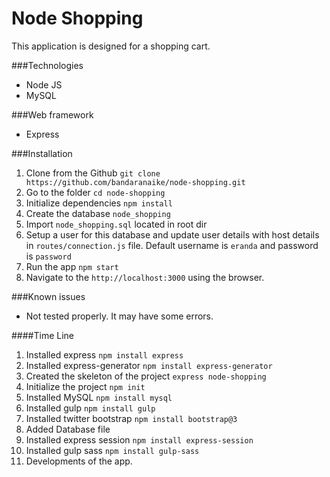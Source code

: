 # Node Shopping

This application is designed for a shopping cart. 

###Technologies
* Node JS
* MySQL

###Web framework
* Express

###Installation
1. Clone from the Github `git clone https://github.com/bandaranaike/node-shopping.git`
2. Go to the folder `cd node-shopping`
3. Initialize dependencies `npm install`
4. Create the database `node_shopping`
5. Import `node_shopping.sql` located in root dir
6. Setup a user for this database and update user details with host details in `routes/connection.js` file. Default username is `eranda` and password is `password`
7. Run the app `npm start`
8. Navigate to the `http://localhost:3000` using the browser.

###Known issues
* Not tested properly. It may have some errors.
 
####Time Line
1. Installed express `npm install express`
2. Installed express-generator `npm install express-generator`
3. Created the skeleton of the project `express node-shopping`
4. Initialize the project `npm init`
5. Installed MySQL `npm install mysql`
6. Installed gulp `npm install gulp`
7. Installed twitter bootstrap `npm install bootstrap@3`
8. Added Database file
9. Installed express session `npm install express-session`
10. Installed gulp sass `npm install gulp-sass`
11. Developments of the app.
